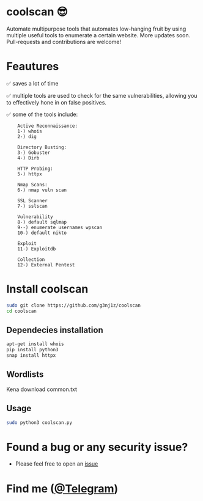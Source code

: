 # coolscan :sunglasses:
Automate multipurpose tools that automates low-hanging fruit by using multiple useful tools to enumerate a certain website. More updates soon. Pull-requests and contributions are welcome!

# Feautures
:white_check_mark: saves a lot of time

:white_check_mark: multiple tools are used to check for the same vulnerabilities, allowing you to effectively hone in on false positives.

:white_check_mark: some of the tools include:

        Active Reconnaissance:
        1-) whois
        2-) dig
     
        Directory Busting:
        3-) Gobuster
        4-) Dirb

        HTTP Probing:
        5-) httpx

        Nmap Scans:
        6-) nmap vuln scan

        SSL Scanner
        7-) sslscan

        Vulnerability
        8-) default sqlmap
        9--) enumerate usernames wpscan
        10-) default nikto

        Exploit
        11-) Exploitdb

        Collection
        12-) External Pentest

# Install coolscan
```bash
sudo git clone https://github.com/g3nj1z/coolscan
cd coolscan
```

## Dependecies installation
```bash
apt-get install whois
pip install python3
snap install httpx
```

## Wordlists
Kena download common.txt

## Usage

```bash
sudo python3 coolscan.py 
```

# Found a bug or any security issue?
- Please feel free to open an [issue](https://github.com/g3nj1z/coolscan/issues)

# Find me (<a href="https://t.me/g3nj1z">@Telegram</a>)